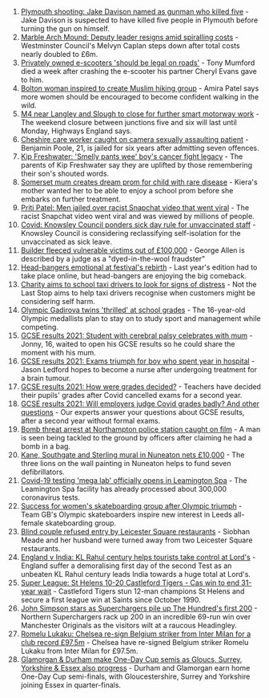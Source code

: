 1. [Plymouth shooting: Jake Davison named as gunman who killed five](https://www.bbc.co.uk/news/uk-england-devon-58197414) - Jake Davison is suspected to have killed five people in Plymouth before turning the gun on himself.
2. [Marble Arch Mound: Deputy leader resigns amid spiralling costs](https://www.bbc.co.uk/news/uk-england-london-58197626) - Westminster Council's Melvyn Caplan steps down after total costs nearly doubled to £6m.
3. [Privately owned e-scooters 'should be legal on roads'](https://www.bbc.co.uk/news/uk-england-london-58190581) - Tony Mumford died a week after crashing the e-scooter his partner Cheryl Evans gave to him.
4. [Bolton woman inspired to create Muslim hiking group](https://www.bbc.co.uk/news/uk-england-manchester-58192877) - Amira Patel says more women should be encouraged to become confident walking in the wild.
5. [M4 near Langley and Slough to close for further smart motorway work](https://www.bbc.co.uk/news/uk-england-berkshire-58191772) - The weekend closure between junctions five and six will last until Monday, Highways England says.
6. [Cheshire care worker caught on camera sexually assaulting patient](https://www.bbc.co.uk/news/uk-england-stoke-staffordshire-58188294) - Benjamin Poole, 21, is jailed for six years after admitting seven offences.
7. [Kip Freshwater: 'Smelly pants wee' boy's cancer fight legacy](https://www.bbc.co.uk/news/uk-england-birmingham-58190713) - The parents of Kip Freshwater say they are uplifted by those remembering their son's shouted words.
8. [Somerset mum creates dream prom for child with rare disease](https://www.bbc.co.uk/news/uk-england-bristol-58181717) - Kiera's mother wanted her to be able to enjoy a school prom before she embarks on further treatment.
9. [Priti Patel: Men jailed over racist Snapchat video that went viral](https://www.bbc.co.uk/news/uk-england-nottinghamshire-58188886) - The racist Snapchat video went viral and was viewed by millions of people.
10. [Covid: Knowsley Council ponders sick day rule for unvaccinated staff](https://www.bbc.co.uk/news/uk-england-merseyside-58190763) - Knowsley Council is considering reclassifying self-isolation for the unvaccinated as sick leave.
11. [Builder fleeced vulnerable victims out of £100,000](https://www.bbc.co.uk/news/uk-england-york-north-yorkshire-58189584) - George Allen is described by a judge as a "dyed-in-the-wool fraudster"
12. [Head-bangers emotional at festival's rebirth](https://www.bbc.co.uk/news/uk-england-derbyshire-58177937) - Last year's edition had to take place online, but head-bangers are enjoying the big comeback.
13. [Charity aims to school taxi drivers to look for signs of distress](https://www.bbc.co.uk/news/uk-england-bristol-58187049) - Not the Last Stop aims to help taxi drivers recognise when customers might be considering self harm.
14. [Olympic Gadirova twins 'thrilled' at school grades](https://www.bbc.co.uk/news/uk-england-beds-bucks-herts-58187027) - The 16-year-old Olympic medallists plan to stay on to study sport and management while competing.
15. [GCSE results 2021: Student with cerebral palsy celebrates with mum](https://www.bbc.co.uk/news/uk-england-nottinghamshire-58190943) - Jonny, 16, waited to open his GCSE results so he could share the moment with his mum.
16. [GCSE results 2021: Exams triumph for boy who spent year in hospital](https://www.bbc.co.uk/news/uk-england-derbyshire-58166542) - Jason Ledford hopes to become a nurse after undergoing treatment for a brain tumour.
17. [GCSE results 2021: How were grades decided?](https://www.bbc.co.uk/news/education-53682466) - Teachers have decided their pupils' grades after Covid cancelled exams for a second year.
18. [GCSE results 2021: Will employers judge Covid grades badly? And other questions](https://www.bbc.co.uk/news/education-58149810) - Our experts answer your questions about GCSE results, after a second year without formal exams.
19. [Bomb threat arrest at Northampton police station caught on film](https://www.bbc.co.uk/news/uk-england-northamptonshire-58187469) - A man is seen being tackled to the ground by officers after claiming he had a bomb in a bag.
20. [Kane, Southgate and Sterling mural in Nuneaton nets £10,000](https://www.bbc.co.uk/news/uk-england-coventry-warwickshire-58188675) - The three lions on the wall painting in Nuneaton helps to fund seven defibrillators.
21. [Covid-19 testing 'mega lab' officially opens in Leamington Spa](https://www.bbc.co.uk/news/uk-england-coventry-warwickshire-58194409) - The Leamington Spa facility has already processed about 300,000 coronavirus tests.
22. [Success for women's skateboarding group after Olympic triumph](https://www.bbc.co.uk/news/uk-england-leeds-58178634) - Team GB's Olympic skateboarders inspire new interest in Leeds all-female skateboarding group.
23. [Blind couple refused entry by Leicester Square restaurants](https://www.bbc.co.uk/news/uk-england-london-58176720) - Siobhan Meade and her husband were turned away from two Leicester Square restaurants.
24. [England v India: KL Rahul century helps tourists take control at Lord's](https://www.bbc.co.uk/sport/cricket/58194600) - England suffer a demoralising first day of the second Test as an unbeaten KL Rahul century leads India towards a huge total at Lord's.
25. [Super League: St Helens 10-20 Castleford Tigers - Cas win to end 31-year wait](https://www.bbc.co.uk/sport/rugby-league/58193553) - Castleford Tigers stun 12-man champions St Helens and secure a first league win at Saints since October 1990.
26. [John Simpson stars as Superchargers pile up The Hundred's first 200](https://www.bbc.co.uk/sport/cricket/58195386) - Northern Superchargers rack up 200 in an incredible 69-run win over Manchester Originals as the visitors wilt at a raucous Headingley.
27. [Romelu Lukaku: Chelsea re-sign Belgium striker from Inter Milan for a club record £97.5m](https://www.bbc.co.uk/sport/football/58111490) - Chelsea have re-signed Belgium striker Romelu Lukaku from Inter Milan for £97.5m.
28. [Glamorgan & Durham make One-Day Cup semis as Gloucs, Surrey, Yorkshire & Essex also progress](https://www.bbc.co.uk/sport/cricket/58189593) - Durham and Glamorgan earn home One-Day Cup semi-finals, with Gloucestershire, Surrey and Yorkshire joining Essex in quarter-finals.
